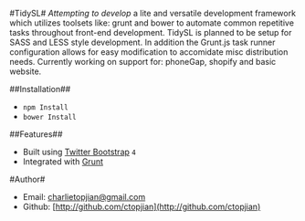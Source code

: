 #TidySL#
_Attempting to develop_ a lite and versatile development framework which utilizes toolsets like: grunt and bower to automate common repetitive tasks throughout front-end development. TidySL is planned to be setup for SASS and LESS style development. In addition the Grunt.js task runner configuration allows for easy modification to accomidate misc distribution needs. Currently working on support for: phoneGap, shopify and basic website.

##Installation##
* `npm Install`
* `bower Install`

##Features##
* Built using [Twitter Bootstrap](http://getbootstrap.com/) `4`
* Integrated with [Grunt](http://gruntjs.com/)

#Author#
* Email: charlietopjian@gmail.com
* Github: [http://github.com/ctopjian](http://github.com/ctopjian)

